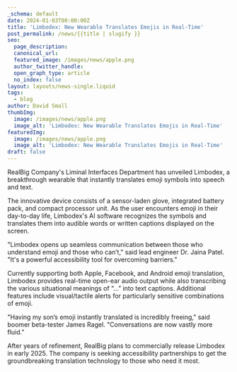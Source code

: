```yaml
---
_schema: default
date: 2024-01-03T00:00:00Z
title: 'Limbodex: New Wearable Translates Emojis in Real-Time'
post_permalink: /news/{{title | slugify }}
seo:
  page_description:
  canonical_url:
  featured_image: /images/news/apple.png
  author_twitter_handle:
  open_graph_type: article
  no_index: false
layout: layouts/news-single.liquid
tags:
  - blog
author: David Small
thumbImg:
  image: /images/news/apple.png
  image_alt: 'Limbodex: New Wearable Translates Emojis in Real-Time'
featuredImg:
  image: /images/news/apple.png
  image_alt: 'Limbodex: New Wearable Translates Emojis in Real-Time'
draft: false
---
```

RealBig Company's Liminal Interfaces Department has unveiled Limbodex, a breakthrough wearable that instantly translates emoji symbols into speech and text.

The innovative device consists of a sensor-laden glove, integrated battery pack, and compact processor unit. As the user encounters emoji in their day-to-day life, Limbodex's AI software recognizes the symbols and translates them into audible words or written captions displayed on the screen.

"Limbodex opens up seamless communication between those who understand emoji and those who can’t," said lead engineer Dr. Jaina Patel. "It's a powerful accessibility tool for overcoming barriers."

Currently supporting both Apple, Facebook, and Android emoji translation, Limbodex provides real-time open-ear audio output while also transcribing the various situational meanings of “…” into text captions. Additional features include visual/tactile alerts for particularly sensitive combinations of emoji.

"Having my son’s emoji instantly translated is incredibly freeing," said boomer beta-tester James Ragel. "Conversations are now vastly more fluid."

After years of refinement, RealBig plans to commercially release Limbodex in early 2025. The company is seeking accessibility partnerships to get the groundbreaking translation technology to those who need it most.
